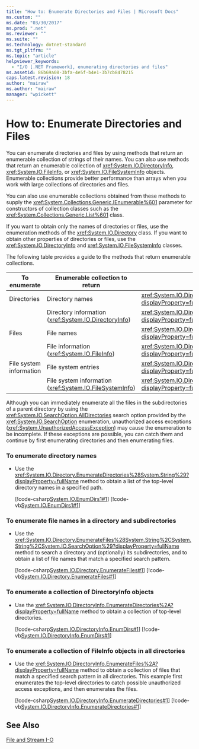 ```yaml
---
title: "How to: Enumerate Directories and Files | Microsoft Docs"
ms.custom: ""
ms.date: "03/30/2017"
ms.prod: ".net"
ms.reviewer: ""
ms.suite: ""
ms.technology: dotnet-standard
ms.tgt_pltfrm: ""
ms.topic: "article"
helpviewer_keywords: 
  - "I/O [.NET Framework], enumerating directories and files"
ms.assetid: 86b69a08-3bfa-4e5f-b4e1-3b7cb8478215
caps.latest.revision: 18
author: "mairaw"
ms.author: "mairaw"
manager: "wpickett"
---
```

# How to: Enumerate Directories and Files
You can enumerate directories and files by using methods that return an enumerable collection of strings of their names. You can also use methods that return an enumerable collection of <xref:System.IO.DirectoryInfo>, <xref:System.IO.FileInfo>, or <xref:System.IO.FileSystemInfo> objects. Enumerable collections provide better performance than arrays when you work with large collections of directories and files.  
  
 You can also use enumerable collections obtained from these methods to supply the <xref:System.Collections.Generic.IEnumerable%601> parameter for constructors of collection classes such as the <xref:System.Collections.Generic.List%601> class.  
  
 If you want to obtain only the names of directories or files, use the enumeration methods of the <xref:System.IO.Directory> class. If you want to obtain other properties of directories or files, use the <xref:System.IO.DirectoryInfo> and <xref:System.IO.FileSystemInfo> classes.  
  
 The following table provides a guide to the methods that return enumerable collections.  
  
|To enumerate|Enumerable collection to return|Method to use|  
|------------------|-------------------------------------|-------------------|  
|Directories|Directory names|<xref:System.IO.Directory.EnumerateDirectories%2A?displayProperty=fullName>|  
||Directory information (<xref:System.IO.DirectoryInfo>)|<xref:System.IO.DirectoryInfo.EnumerateDirectories%2A?displayProperty=fullName>|  
|Files|File names|<xref:System.IO.Directory.EnumerateFiles%2A?displayProperty=fullName>|  
||File information (<xref:System.IO.FileInfo>)|<xref:System.IO.DirectoryInfo.EnumerateFiles%2A?displayProperty=fullName>|  
|File system information|File system entries|<xref:System.IO.Directory.EnumerateFileSystemEntries%2A?displayProperty=fullName>|  
||File system information (<xref:System.IO.FileSystemInfo>)|<xref:System.IO.DirectoryInfo.EnumerateFileSystemInfos%2A?displayProperty=fullName>|  
  
 Although you can immediately enumerate all the files in the subdirectories of a parent directory by using the <xref:System.IO.SearchOption.AllDirectories> search option provided by the <xref:System.IO.SearchOption> enumeration, unauthorized access exceptions (<xref:System.UnauthorizedAccessException>) may cause the enumeration to be incomplete. If these exceptions are possible, you can catch them and continue by first enumerating directories and then enumerating files.  
  
### To enumerate directory names  
  
-   Use the <xref:System.IO.Directory.EnumerateDirectories%28System.String%29?displayProperty=fullName> method to obtain a list of the top-level directory names in a specified path.  
  
     [!code-csharp[System.IO.EnumDirs1#1](../../../samples/snippets/csharp/VS_Snippets_CLR_System/system.io.enumdirs1/cs/program.cs#1)]
     [!code-vb[System.IO.EnumDirs1#1](../../../samples/snippets/visualbasic/VS_Snippets_CLR_System/system.io.enumdirs1/vb/program.vb#1)]  
  
### To enumerate file names in a directory and subdirectories  
  
-   Use the <xref:System.IO.Directory.EnumerateFiles%28System.String%2CSystem.String%2CSystem.IO.SearchOption%29?displayProperty=fullName> method to search a directory and (optionally) its subdirectories, and to obtain a list of file names that match a specified search pattern.  
  
     [!code-csharp[System.IO.Directory.EnumerateFiles#1](../../../samples/snippets/csharp/VS_Snippets_CLR_System/system.io.directory.enumeratefiles/cs/program.cs#1)]
     [!code-vb[System.IO.Directory.EnumerateFiles#1](../../../samples/snippets/visualbasic/VS_Snippets_CLR_System/system.io.directory.enumeratefiles/vb/program.vb#1)]  
  
### To enumerate a collection of DirectoryInfo objects  
  
-   Use the <xref:System.IO.DirectoryInfo.EnumerateDirectories%2A?displayProperty=fullName> method to obtain a collection of top-level directories.  
  
     [!code-csharp[System.IO.DirectoryInfo.EnumDirs#1](../../../samples/snippets/csharp/VS_Snippets_CLR_System/system.io.directoryinfo.enumdirs/cs/program.cs#1)]
     [!code-vb[System.IO.DirectoryInfo.EnumDirs#1](../../../samples/snippets/visualbasic/VS_Snippets_CLR_System/system.io.directoryinfo.enumdirs/vb/module1.vb#1)]  
  
### To enumerate a collection of FileInfo objects in all directories  
  
-   Use the <xref:System.IO.DirectoryInfo.EnumerateFiles%2A?displayProperty=fullName> method to obtain a collection of files that match a specified search pattern in all directories. This example first enumerates the top-level directories to catch possible unauthorized access exceptions, and then enumerates the files.  
  
     [!code-csharp[System.IO.DirectoryInfo.EnumerateDirectories#1](../../../samples/snippets/csharp/VS_Snippets_CLR_System/system.io.directoryinfo.enumeratedirectories/cs/program.cs#1)]
     [!code-vb[System.IO.DirectoryInfo.EnumerateDirectories#1](../../../samples/snippets/visualbasic/VS_Snippets_CLR_System/system.io.directoryinfo.enumeratedirectories/vb/program.vb#1)]  
  
## See Also  
 [File and Stream I-O](../../../docs/standard/io/index.md)
